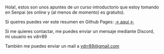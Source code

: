 Hola!, estos son unos apuntes de un curso introductorio que estoy tomando en Senpai (es online y (al menos de momento) es gratuito). 




Si queires puedes ver este resumen en Github Pages: [→ aquí ←](https://vdrr89.github.io/senpai-web-dev-intro/)




Si me quieres contactar, me puedes enviar un mensaje mediante Discord, mi usuario es vdrr89


También me puedes enviar un mail a [vdrr89@gmail.com](mailto:vdrr89@gmail.com)